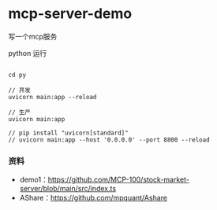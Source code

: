 # mcp-server-demo
写一个mcp服务


python 运行

```

cd py

// 开发
uvicorn main:app --reload   

// 生产
uvicorn main:app

// pip install "uvicorn[standard]"
// uvicorn main:app --host '0.0.0.0' --port 8800 --reload

```

### 资料
* demo1：https://github.com/MCP-100/stock-market-server/blob/main/src/index.ts
* AShare：https://github.com/mpquant/Ashare
